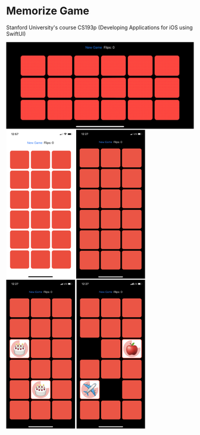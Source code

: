 # Memorize Game
Stanford University's course CS193p (Developing Applications for iOS using SwiftUI)

<img src="/Screenshots/screencast.gif" alt="" width="600">

<img src="/Screenshots/screenshot_01.png" alt="" height="400">
<img src="/Screenshots/screenshot_02.png" alt="" height="400">
<img src="/Screenshots/screenshot_03.png" alt="" height="400">
<img src="/Screenshots/screenshot_04.png" alt="" height="400">
